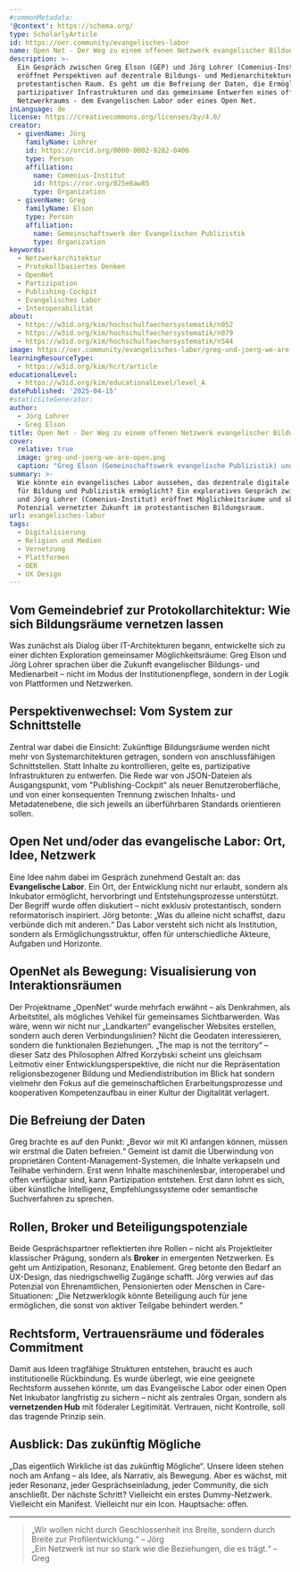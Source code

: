 ```yaml
---
#commonMetadata:
'@context': https://schema.org/
type: ScholarlyArticle
id: https://oer.community/evangelisches-labor
name: Open Net - Der Weg zu einem offenen Netzwerk evangelischer Bildungsräume
description: >-
  Ein Gespräch zwischen Greg Elson (GEP) und Jörg Lohrer (Comenius-Institut)
  eröffnet Perspektiven auf dezentrale Bildungs- und Medienarchitekturen im
  protestantischen Raum. Es geht um die Befreiung der Daten, die Ermöglichung
  partizipativer Infrastrukturen und das gemeinsame Entwerfen eines offenen
  Netzwerkraums - dem Evangelischen Labor oder eines Open Net.
inLanguage: de
license: https://creativecommons.org/licenses/by/4.0/
creator:
  - givenName: Jörg
    familyName: Lohrer
    id: https://orcid.org/0000-0002-9282-0406
    type: Person
    affiliation:
      name: Comenius-Institut
      id: https://ror.org/025e8aw85
      type: Organization
  - givenName: Greg
    familyName: Elson
    type: Person
    affiliation:
      name: Gemeinschaftswerk der Evangelischen Publizistik
      type: Organization
keywords:
  - Netzwerkarchitektur
  - Protokollbasiertes Denken
  - OpenNet
  - Partizipation
  - Publishing-Cockpit
  - Evangelisches Labor
  - Interoperabilität
about:
  - https://w3id.org/kim/hochschulfaechersystematik/n052
  - https://w3id.org/kim/hochschulfaechersystematik/n079
  - https://w3id.org/kim/hochschulfaechersystematik/n544
image: https://oer.community/evangelisches-labor/greg-und-joerg-we-are-open.png
learningResourceType:
  - https://w3id.org/kim/hcrt/article
educationalLevel:
  - https://w3id.org/kim/educationalLevel/level_A
datePublished: '2025-04-15'
#staticSiteGenerator:
author:
  - Jörg Lohrer
  - Greg Elson
title: Open Net - Der Weg zu einem offenen Netzwerk evangelischer Bildungsräume
cover:
  relative: true
  image: greg-und-joerg-we-are-open.png
  caption: "Greg Elson (Gemeinschaftswerk evangelische Publizistik) und Jörg Lohrer (Comenius-Institut) mit Schriftzug 'We are open' - Screenshot Zoom-Videokonferenz)"
summary: >-
  Wie könnte ein evangelisches Labor aussehen, das dezentrale digitale Infrastrukturen
  für Bildung und Publizistik ermöglicht? Ein exploratives Gespräch zwischen Greg Elson (GEP)
  und Jörg Lohrer (Comenius-Institut) eröffnet Möglichkeitsräume und skizziert das
  Potenzial vernetzter Zukunft im protestantischen Bildungsraum.
url: evangelisches-labor
tags:
  - Digitalisierung
  - Religion und Medien
  - Vernetzung
  - Plattformen
  - OER
  - UX Design
---
```


## Vom Gemeindebrief zur Protokollarchitektur: Wie sich Bildungsräume vernetzen lassen

Was zunächst als Dialog über IT-Architekturen begann, entwickelte sich zu einer dichten Exploration gemeinsamer Möglichkeitsräume: Greg Elson und Jörg Lohrer sprachen über die Zukunft evangelischer Bildungs- und Medienarbeit – nicht im Modus der Institutionenpflege, sondern in der Logik von Plattformen und Netzwerken. 

## Perspektivenwechsel: Vom System zur Schnittstelle

Zentral war dabei die Einsicht: Zukünftige Bildungsräume werden nicht mehr von Systemarchitekturen getragen, sondern von anschlussfähigen Schnittstellen. Statt Inhalte zu kontrollieren, gelte es, partizipative Infrastrukturen zu entwerfen. Die Rede war von JSON-Dateien als Ausgangspunkt, vom "Publishing-Cockpit" als neuer Benutzeroberfläche, und von einer konsequenten Trennung zwischen Inhalts- und Metadatenebene, die sich jeweils an überführbaren Standards orientieren sollen.

## Open Net und/oder das evangelische Labor: Ort, Idee, Netzwerk

Eine Idee nahm dabei im Gespräch zunehmend Gestalt an: das **Evangelische Labor**. Ein Ort, der Entwicklung nicht nur erlaubt, sondern als Inkubator ermöglicht, hervorbringt und Entstehungsprozesse unterstützt. Der Begriff wurde offen diskutiert – nicht exklusiv protestantisch, sondern reformatorisch inspiriert. Jörg betonte: „Was du alleine nicht schaffst, dazu verbünde dich mit anderen.“ Das Labor versteht sich nicht als Institution, sondern als Ermöglichungsstruktur, offen für unterschiedliche Akteure, Aufgaben und Horizonte.

## OpenNet als Bewegung: Visualisierung von Interaktionsräumen

Der Projektname „OpenNet“ wurde mehrfach erwähnt – als Denkrahmen, als Arbeitstitel, als mögliches Vehikel für gemeinsames Sichtbarwerden. Was wäre, wenn wir nicht nur „Landkarten“ evangelischer Websites erstellen, sondern auch deren Verbindungslinien? Nicht die Geodaten interessieren, sondern die funktionalen Beziehungen. „The map is not the territory“ – dieser Satz des Philosophen Alfred Korzybski scheint uns gleichsam Leitmotiv einer Entwicklungsperspektive, die nicht nur die Repräsentation religionsbezogener Bildung und Mediendistribution im Blick hat sondern vielmehr den Fokus auf die gemeinschaftlichen Erarbeitungsprozesse und kooperativen Kompetenzaufbau in einer Kultur der Digitalität verlagert.

## Die Befreiung der Daten

Greg brachte es auf den Punkt: „Bevor wir mit KI anfangen können, müssen wir erstmal die Daten befreien.“ Gemeint ist damit die Überwindung von proprietären Content-Management-Systemen, die Inhalte verkapseln und Teilhabe verhindern. Erst wenn Inhalte maschinenlesbar, interoperabel und offen verfügbar sind, kann Partizipation entstehen. Erst dann lohnt es sich, über künstliche Intelligenz, Empfehlungssysteme oder semantische Suchverfahren zu sprechen.

## Rollen, Broker und Beteiligungspotenziale

Beide Gesprächspartner reflektierten ihre Rollen – nicht als Projektleiter klassischer Prägung, sondern als **Broker** in emergenten Netzwerken. Es geht um Antizipation, Resonanz, Enablement. Greg betonte den Bedarf an UX-Design, das niedrigschwellig Zugänge schafft. Jörg verwies auf das Potenzial von Ehrenamtlichen, Pensionierten oder Menschen in Care-Situationen: „Die Netzwerklogik könnte Beteiligung auch für jene ermöglichen, die sonst von aktiver Teilgabe behindert werden.“

## Rechtsform, Vertrauensräume und föderales Commitment

Damit aus Ideen tragfähige Strukturen entstehen, braucht es auch institutionelle Rückbindung. Es wurde überlegt, wie eine geeignete Rechtsform aussehen könnte, um das Evangelische Labor oder einen Open Net Inkubator langfristig zu sichern – nicht als zentrales Organ, sondern als **vernetzenden Hub** mit föderaler Legitimität. Vertrauen, nicht Kontrolle, soll das tragende Prinzip sein.

## Ausblick: Das zukünftig Mögliche

„Das eigentlich Wirkliche ist das zukünftig Mögliche“. Unsere Ideen stehen noch am Anfang – als Idee, als Narrativ, als Bewegung. Aber es wächst, mit jeder Resonanz, jeder Gesprächseinladung, jeder Community, die sich anschließt. Der nächste Schritt? Vielleicht ein erstes Dummy-Netzwerk. Vielleicht ein Manifest. Vielleicht nur ein Icon. Hauptsache: offen.

---

> „Wir wollen nicht durch Geschlossenheit ins Breite, sondern durch Breite zur Profilentwicklung.“ – Jörg  
> „Ein Netzwerk ist nur so stark wie die Beziehungen, die es trägt.“ – Greg 
